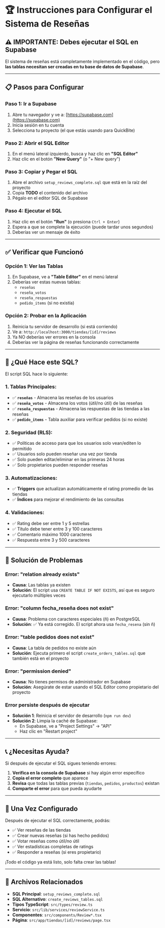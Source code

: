 # 🏆 Instrucciones para Configurar el Sistema de Reseñas

## ⚠️ IMPORTANTE: Debes ejecutar el SQL en Supabase

El sistema de reseñas está completamente implementado en el código, pero **las tablas necesitan ser creadas en tu base de datos de Supabase**.

---

## 📋 Pasos para Configurar

### **Paso 1: Ir a Supabase**

1. Abre tu navegador y ve a: [https://supabase.com](https://supabase.com)
2. Inicia sesión en tu cuenta
3. Selecciona tu proyecto (el que estás usando para QuickBite)

### **Paso 2: Abrir el SQL Editor**

1. En el menú lateral izquierdo, busca y haz clic en **"SQL Editor"**
2. Haz clic en el botón **"New Query"** (o "+ New query")

### **Paso 3: Copiar y Pegar el SQL**

1. Abre el archivo `setup_reviews_complete.sql` que está en la raíz del proyecto
2. Copia **TODO** el contenido del archivo
3. Pégalo en el editor SQL de Supabase

### **Paso 4: Ejecutar el SQL**

1. Haz clic en el botón **"Run"** (o presiona `Ctrl + Enter`)
2. Espera a que se complete la ejecución (puede tardar unos segundos)
3. Deberías ver un mensaje de éxito

---

## ✅ Verificar que Funcionó

### **Opción 1: Ver las Tablas**

1. En Supabase, ve a **"Table Editor"** en el menú lateral
2. Deberías ver estas nuevas tablas:
   - `reseñas`
   - `reseña_votos`
   - `reseña_respuestas`
   - `pedido_items` (si no existía)

### **Opción 2: Probar en la Aplicación**

1. Reinicia tu servidor de desarrollo (si está corriendo)
2. Ve a: `http://localhost:3000/tiendas/[id]/reviews`
3. Ya NO deberías ver errores en la consola
4. Deberías ver la página de reseñas funcionando correctamente

---

## 🎯 ¿Qué Hace este SQL?

El script SQL hace lo siguiente:

### **1. Tablas Principales:**
- ✅ **`reseñas`** - Almacena las reseñas de los usuarios
- ✅ **`reseña_votos`** - Almacena los votos (útil/no útil) de las reseñas
- ✅ **`reseña_respuestas`** - Almacena las respuestas de las tiendas a las reseñas
- ✅ **`pedido_items`** - Tabla auxiliar para verificar pedidos (si no existe)

### **2. Seguridad (RLS):**
- ✅ Políticas de acceso para que los usuarios solo vean/editen lo permitido
- ✅ Usuarios solo pueden reseñar una vez por tienda
- ✅ Solo pueden editar/eliminar en las primeras 24 horas
- ✅ Solo propietarios pueden responder reseñas

### **3. Automatizaciones:**
- ✅ **Triggers** que actualizan automáticamente el rating promedio de las tiendas
- ✅ **Índices** para mejorar el rendimiento de las consultas

### **4. Validaciones:**
- ✅ Rating debe ser entre 1 y 5 estrellas
- ✅ Título debe tener entre 3 y 100 caracteres
- ✅ Comentario máximo 1000 caracteres
- ✅ Respuesta entre 3 y 500 caracteres

---

## 🚨 Solución de Problemas

### **Error: "relation already exists"**
- **Causa**: Las tablas ya existen
- **Solución**: El script usa `CREATE TABLE IF NOT EXISTS`, así que es seguro ejecutarlo múltiples veces

### **Error: "column fecha_reseña does not exist"**
- **Causa**: Problema con caracteres especiales (ñ) en PostgreSQL
- **Solución**: ✅ Ya está corregido. El script ahora usa `fecha_resena` (sin ñ)

### **Error: "table pedidos does not exist"**
- **Causa**: La tabla de pedidos no existe aún
- **Solución**: Ejecuta primero el script `create_orders_tables.sql` que también está en el proyecto

### **Error: "permission denied"**
- **Causa**: No tienes permisos de administrador en Supabase
- **Solución**: Asegúrate de estar usando el SQL Editor como propietario del proyecto

### **Error persiste después de ejecutar**
- **Solución 1**: Reinicia el servidor de desarrollo (`npm run dev`)
- **Solución 2**: Limpia la caché de Supabase:
  - En Supabase, ve a "Project Settings" → "API"
  - Haz clic en "Restart project"

---

## 📞 ¿Necesitas Ayuda?

Si después de ejecutar el SQL sigues teniendo errores:

1. **Verifica en la consola de Supabase** si hay algún error específico
2. **Copia el error completo** que aparece
3. **Revisa** que todas las tablas previas (`tiendas`, `pedidos`, `productos`) existan
4. **Comparte el error** para que pueda ayudarte

---

## 🎉 Una Vez Configurado

Después de ejecutar el SQL correctamente, podrás:

- ✅ Ver reseñas de las tiendas
- ✅ Crear nuevas reseñas (si has hecho pedidos)
- ✅ Votar reseñas como útil/no útil
- ✅ Ver estadísticas completas de ratings
- ✅ Responder a reseñas (si eres propietario)

¡Todo el código ya está listo, solo falta crear las tablas!

---

## 📝 Archivos Relacionados

- **SQL Principal**: `setup_reviews_complete.sql`
- **SQL Alternativo**: `create_reviews_tables.sql`
- **Tipos TypeScript**: `src/types/review.ts`
- **Servicio**: `src/lib/services/reviewService.ts`
- **Componentes**: `src/components/Review*.tsx`
- **Página**: `src/app/tiendas/[id]/reviews/page.tsx`

